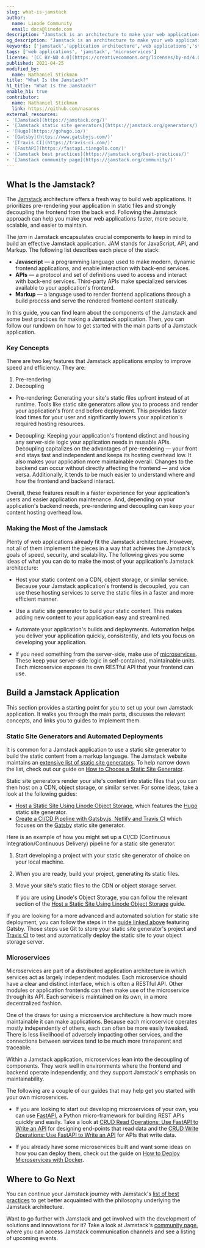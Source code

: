 ```yaml
---
slug: what-is-jamstack
author:
  name: Linode Community
  email: docs@linode.com
description: "Jamstack is an architecture to make your web applications faster, more secure, and easier to maintain. This guide walks you through its key concepts and how to start applying the architecture to your projects."
og_description: "Jamstack is an architecture to make your web applications faster, more secure, and easier to maintain. This guide walks you through its key concepts and how to start applying the architecture to your projects."
keywords: ['jamstack','application architecture','web applications','static site generators','hugo','gatsby','jekyll','microservices']
tags: ['web applications', 'jamstack', 'microservices']
license: '[CC BY-ND 4.0](https://creativecommons.org/licenses/by-nd/4.0)'
published: 2021-04-25
modified_by:
  name: Nathaniel Stickman
title: "What Is the Jamstack?"
h1_title: "What Is the Jamstack?"
enable_h1: true
contributor:
  name: Nathaniel Stickman
  link: https://github.com/nasanos
external_resources:
- '[Jamstack](https://jamstack.org/)'
- '[Jamstack static site generators](https://jamstack.org/generators/)'
- '[Hugo](https://gohugo.io/)'
- '[Gatsby](https://www.gatsbyjs.com/)'
- '[Travis CI](https://travis-ci.com/)'
- '[FastAPI](https://fastapi.tiangolo.com/)'
- '[Jamstack best practices](https://jamstack.org/best-practices/)'
- '[Jamstack community page](https://jamstack.org/community/)'
---
```


## What Is the Jamstack?

The [Jamstack](https://jamstack.org/) architecture offers a fresh way to build web applications. It prioritizes pre-rendering your application in static files and strongly decoupling the frontend from the back end. Following the Jamstack approach can help you make your web applications faster, more secure, scalable, and easier to maintain.

The *jam* in Jamstack encapsulates crucial components to keep in mind to build an effective Jamstack application. JAM stands for JavaScript, API, and Markup. The following list describes each piece of the stack:

- **Javascript** — a programming language used to make modern, dynamic frontend applications, and enable interaction with back-end services.
- **APIs** — a protocol and set of definitions used to access and interact with back-end services. Third-party APIs make specialized services available to your application's frontend.
- **Markup** — a language used to render frontend applications through a build process and serve the rendered frontend content statically.

In this guide, you can find learn about the components of the Jamstack and some best practices for making a Jamstack application. Then, you can follow our rundown on how to get started with the main parts of a Jamstack application.

### Key Concepts

There are two key features that Jamstack applications employ to improve speed and efficiency. They are:

1. Pre-rendering
1. Decoupling

- Pre-rendering: Generating your site's static files upfront instead of at runtime. Tools like static site generators allow you to process and render your application's front end before deployment. This provides faster load times for your user and significantly lowers your application's required hosting resources.

- Decoupling: Keeping your application's frontend distinct and housing any server-side logic your application needs in reusable APIs. Decoupling capitalizes on the advantages of pre-rendering — your front end stays fast and independent and keeps its hosting overhead low. It also makes your application more maintainable overall. Changes to the backend can occur without directly affecting the frontend — and vice versa. Additionally, it tends to be much easier to understand where and how the frontend and backend interact.

Overall, these features result in a faster experience for your application's users and easier application maintenance. And, depending on your application's backend needs, pre-rendering and decoupling can keep your content hosting overhead low.

### Making the Most of the Jamstack

Plenty of web applications already fit the Jamstack architecture. However, not all of them implement the pieces in a way that achieves the Jamstack's goals of speed, security, and scalability. The following gives you some ideas of what you can do to make the most of your application's Jamstack architecture:

- Host your static content on a CDN, object storage, or similar service. Because your Jamstack application's frontend is decoupled, you can use these hosting services to serve the static files in a faster and more efficient manner.

- Use a static site generator to build your static content. This makes adding new content to your application easy and streamlined.

- Automate your application's builds and deployments. Automation helps you deliver your application quickly, consistently, and lets you focus on developing your application.

- If you need something from the server-side, make use of [microservices](/docs/guides/what-is-jamstack/#microservices). These keep your server-side logic in self-contained, maintainable units. Each microservice exposes its own RESTful API that your frontend can use.

## Build a Jamstack Application

This section provides a starting point for you to set up your own Jamstack application. It walks you through the main parts, discusses the relevant concepts, and links you to guides to implement them.

### Static Site Generators and Automated Deployments

It is common for a Jamstack application to use a static site generator to build the static content from a markup language. The Jamstack website maintains an [extensive list of static site generators](https://jamstack.org/generators/). To help narrow down the list, check out our guide on [How to Choose a Static Site Generator](/docs/guides/how-to-choose-static-site-generator/).

Static site generators render your site's content into static files that you can then host on a CDN, object storage, or similar server. For some ideas, take a look at the following guides:

- [Host a Static Site Using Linode Object Storage](/docs/guides/host-static-site-object-storage/), which features the [Hugo](https://gohugo.io/) static site generator.
- [Create a CI/CD Pipeline with Gatsby.js, Netlify and Travis CI](/docs/guides/install-gatsbyjs/) which focuses on the [Gatsby](https://www.gatsbyjs.com/) static site generator.

Here is an example of how you might set up a CI/CD (Continuous Integration/Continuous Delivery) pipeline for a static site generator.

1. Start developing a project with your static site generator of choice on your local machine.

1. When you are ready, build your project, generating its static files.

1. Move your site's static files to the CDN or object storage server.

    If you are using Linode's Object Storage, you can follow the relevant section of the [Host a Static Site Using Linode Object Storage](/docs/guides/host-static-site-object-storage/#upload-your-static-site-to-linode-object-storage) guide.

If you are looking for a more advanced and automated solution for static site deployment, you can follow the steps in the [guide linked above](/docs/guides/install-gatsbyjs/) featuring Gatsby. Those steps use Git to store your static site generator's project and [Travis CI](https://travis-ci.com/) to test and automatically deploy the static site to your object storage server.

### Microservices

Microservices are part of a distributed application architecture in which services act as largely independent modules. Each microservice should have a clear and distinct interface, which is often a RESTful API. Other modules or application frontends can then make use of the microservice through its API. Each service is maintained on its own, in a more decentralized fashion.

One of the draws for using a microservice architecture is how much more maintainable it can make applications. Because each microservice operates mostly independently of others, each can often be more easily tweaked. There is less likelihood of adversely impacting other services, and the connections between services tend to be much more transparent and traceable.

Within a Jamstack application, microservices lean into the decoupling of components. They work well in environments where the frontend and backend operate independently, and they support Jamstack's emphasis on maintainability.

The following are a couple of our guides that may help get you started with your own microservices.

- If you are looking to start out developing microservices of your own, you can use [FastAPI](https://fastapi.tiangolo.com/), a Python micro-framework for building REST APIs quickly and easily. Take a look at [CRUD Read Operations: Use FastAPI to Write an API](/docs/guides/crud-read-operations-use-fastapi-to-write-an-api/) for designing end-points that read data and the [CRUD Write Operations: Use FastAPI to Write an API](/docs/guides/crud-write-operations-use-fastapi-to-write-an-api/) for APIs that write data.

- If you already have some microservices built and want some ideas on how you can deploy them, check out the guide on [How to Deploy Microservices with Docker](/docs/guides/deploying-microservices-with-docker/).

## Where to Go Next

You can continue your Jamstack journey with Jamstack's [list of best practices](https://jamstack.org/best-practices/) to get better acquainted with the philosophy underlying the Jamstack architecture.

Want to go further with Jamstack and get involved with the development of solutions and innovations for it? Take a look at Jamstack's [community page](https://jamstack.org/community/), where you can access Jamstack communication channels and see a listing of upcoming events.
